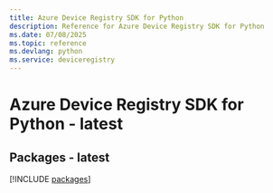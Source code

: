 ```yaml
---
title: Azure Device Registry SDK for Python
description: Reference for Azure Device Registry SDK for Python
ms.date: 07/08/2025
ms.topic: reference
ms.devlang: python
ms.service: deviceregistry
---
```

# Azure Device Registry SDK for Python - latest
## Packages - latest
[!INCLUDE [packages](device-registry-index.md)]